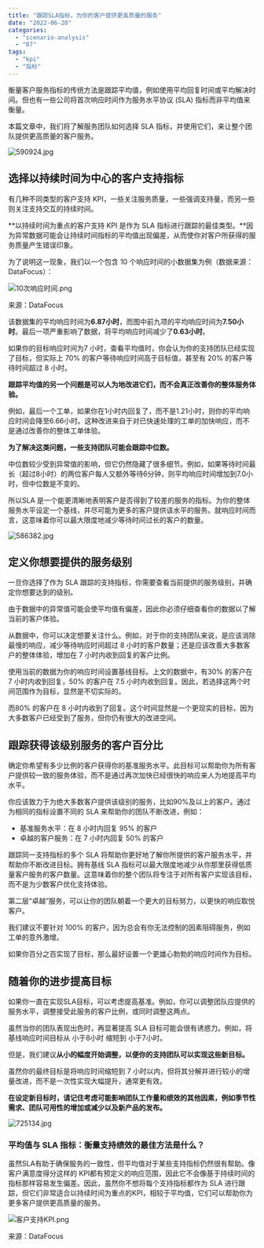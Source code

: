 ```yaml
---
title: "跟踪SLA指标，为你的客户提供更高质量的服务"
date: "2022-06-20"
categories: 
  - "scenario-analysis"
  - "07"
tags: 
  - "kpi"
  - "指标"
---
```


衡量客户服务指标的传统方法是跟踪平均值，例如使用平均回复时间或平均解决时间。但也有一些公司将首次响应时间作为服务水平协议 (SLA) 指标而非平均值来衡量。

本篇文章中，我们将了解服务团队如何选择 SLA 指标，并使用它们，来让整个团队提供更高质量的客户服务。

![590924.jpg](images/1655706129-590924-jpg.jpeg)

## **选择以持续时间为中心的客户支持指标**

有几种不同类型的客户支持 KPI，一些关注服务质量，一些强调支持量，而另一些则关注支持交互的持续时间。

**以持续时间为重点的客户支持 KPI 是作为 SLA 指标进行跟踪的最佳类型。**因为异常数据可能会让持续时间指标的平均值出现偏差，从而使你对客户所获得的服务质量产生错误印象。

为了说明这一现象，我们以一个包含 10 个响应时间的小数据集为例（数据来源：DataFocus）：

![10次响应时间.png](images/1655706132-10-png.png)

来源：DataFocus

该数据集的平均响应时间为**6.87小时**，而图中前九项的平均响应时间为**7.50小时**。最后一项严重影响了数据，将平均响应时间减少了**0.63小时**。

如果你的目标响应时间为7 小时，查看平均值时，你会认为你的支持团队已经实现了目标，但实际上 70% 的客户等待响应时间高于目标值，甚至有 20% 的客户等待时间超过 8 小时。

**跟踪平均值的另一个问题是可以人为地改进它们，而不会真正改善你的整体服务体验。**

例如，最后一个工单，如果你在1小时内回复了，而不是1.21小时，则你的平均响应时间会降至6.66小时。这种改进来自于对已快速处理的工单的加快响应，而不是通过改善你的整体工单体验。

**为了解决这类问题，一些支持团队可能会跟踪中位数。**

中位数较少受到异常值的影响，但它仍然隐藏了很多细节。例如，如果等待时间最长（超过8小时）的两位客户每人又额外等待6分钟，则平均响应时间增加到7.0小时，但中位数是不变的。

所以SLA 是一个能更清晰地表明客户是否得到了较差的服务的指标。为你的整体服务水平设定一个基线，并尽可能为更多的客户提供该水平的服务。就响应时间而言，这意味着你可以最大限度地减少等待时间过长的客户的数量。

![586382.jpg](images/1655706140-586382-jpg.jpeg)

## **定义你想要提供的服务级别**

一旦你选择了作为 SLA 跟踪的支持指标，你需要查看当前提供的服务级别，并确定你想要达到的级别。

由于数据中的异常值可能会使平均值有偏差，因此你必须仔细查看你的数据以了解当前的客户体验。

从数据中，你可以决定想要关注什么。例如，对于你的支持团队来说，是应该消除最慢的响应，减少等待响应时间超过 8 小时的客户数量；还是应该改善大多数客户的整体体验，增加在 7 小时内收到回复的客户比例。

使用当前的数据为你的响应时间设置基线目标。上文的数据中，有30% 的客户在 7 小时内收到回复，50% 的客户在 7.5 小时内收到回复。因此，若选择这两个时间范围作为目标，显然是不切实际的。

而80% 的客户在 8 小时内收到了回复。这个时间显然是一个更现实的目标，因为大多数客户已经受到了服务，但你仍有很大的改进空间。

## **跟踪获得该级别服务的客户百分比**

确定你希望有多少比例的客户获得你的基准服务水平。此目标可以帮助你为所有客户提供较一致的服务体验，而不是通过再次加快已经很快的响应来人为地提高平均水平。

你应该致力于为绝大多数客户提供该级别的服务，比如90%及以上的客户。通过为相同的指标设置不同的 SLA 来帮助你的团队不断改进，例如：

- 基准服务水平：在 8 小时内回复 95% 的客户
- 卓越的客户服务：在 7 小时内回复 50% 的客户

跟踪同一支持指标的多个 SLA 将帮助你更好地了解你所提供的客户服务水平，并帮助你不断改进目标。拥有基线 SLA 指标可以最大限度地减少从你那里获得低质量客户服务的客户数量。这意味着你的整个团队将专注于对所有客户实现该目标，而不是为少数客户优化支持体验。

第二层“卓越”服务，可以让你的团队朝着一个更大的目标努力，以更快的响应取悦客户。

我们建议不要针对 100% 的客户，因为总会有你无法控制的因素阻碍服务，例如工单的意外激增。

如果你百分之百实现了目标，那么最好设置一个更雄心勃勃的响应时间作为目标。

## **随着你的进步提高目标**

如果你一直在实现SLA目标，可以考虑提高基准。例如，你可以调整团队应提供的服务水平，调整接受此服务的客户比例，或同时调整这两点。

虽然当你的团队表现出色时，再显著提高 SLA 目标可能会很有诱惑力。例如，将基线响应时间目标从 小于8小时 缩短到 小于7小时。

但是，我们建议**从小的幅度开始调整，以便你的支持团队可以实现这些新目标。**

虽然你的最终目标是将响应时间缩短到 7 小时以内，但将其分解并进行较小的增量改进，而不是一次性实现大幅提升，通常更有效。

**在设定新目标时，请记住考虑可能影响团队工作量和绩效的其他因素，例如季节性需求、团队可用性的增加或减少以及新产品的发布。**

![725134.jpg](images/1655706144-725134-jpg.jpeg)

### **平均值与 SLA 指标：衡量支持绩效的最佳方法是什么？**

虽然SLA有助于确保服务的一致性，但平均值对于某些支持指标仍然很有帮助。像客户满意度得分这样的 KPI都有预定义的响应范围，因此它不会像基于持续时间的指标那样容易发生偏差。因此，虽然你不想将每个支持指标都作为 SLA 进行跟踪，但它们非常适合以持续时间为重点的KPI，相较于平均值，它们可以帮助你为更多客户提供更高质量的服务。

![客户支持KPI.png](images/1655706147-kpi-png.png)

来源：DataFocus
